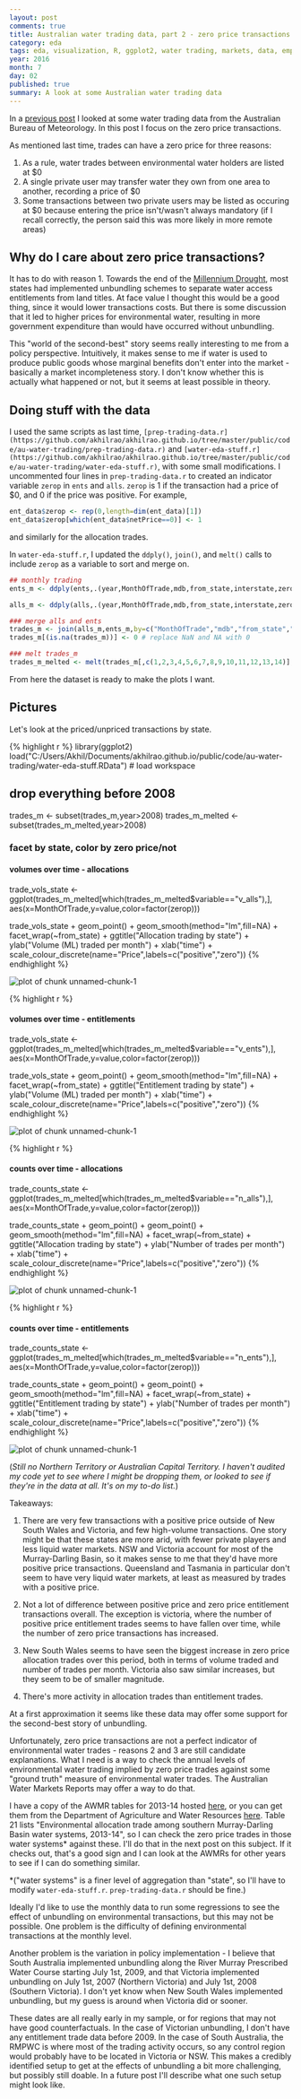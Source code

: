 ```yaml
---
layout: post
comments: true
title: Australian water trading data, part 2 - zero price transactions
category: eda
tags: eda, visualization, R, ggplot2, water trading, markets, data, empirics
year: 2016
month: 7
day: 02
published: true
summary: A look at some Australian water trading data
---
```


In a [previous post](https://akhilrao.github.io/eda/2016/06/29/au-water-trading-1-look-at-data/) I looked at some water trading data from the Australian Bureau of Meteorology. In this post I focus on the zero price transactions.

As mentioned last time, trades can have a zero price for three reasons:

1. As a rule, water trades between environmental water holders are listed at $0
2. A single private user may transfer water they own from one area to another, recording a price of $0
3. Some transactions between two private users may be listed as occuring at $0 because entering the price isn't/wasn't always mandatory (if I recall correctly, the person said this was more likely in more remote areas)

## Why do I care about zero price transactions? 

It has to do with reason 1. Towards the end of the [Millennium Drought](https://en.wikipedia.org/wiki/2000s_Australian_drought), most states had implemented unbundling schemes to separate water access entitlements from land titles. At face value I thought this would be a good thing, since it would lower transactions costs. But there is some discussion that it led to higher prices for environmental water, resulting in more government expenditure than would have occurred without unbundling. 

This "world of the second-best" story seems really interesting to me from a policy perspective. Intuitively, it makes sense to me if water is used to produce public goods whose marginal benefits don't enter into the market - basically a market incompleteness story. I don't know whether this is actually what happened or not, but it seems at least possible in theory.

## Doing stuff with the data

I used the same scripts as last time, `[prep-trading-data.r](https://github.com/akhilrao/akhilrao.github.io/tree/master/public/code/au-water-trading/prep-trading-data.r)` and `[water-eda-stuff.r](https://github.com/akhilrao/akhilrao.github.io/tree/master/public/code/au-water-trading/water-eda-stuff.r)`, with some small modifications. I uncommented four lines in `prep-trading-data.r` to created an indicator variable `zerop` in `ents` and `alls`. `zerop` is 1 if the transaction had a price of $0, and 0 if the price was positive. For example,

```r
ent_data$zerop <- rep(0,length=dim(ent_data)[1])
ent_data$zerop[which(ent_data$netPrice==0)] <- 1
```

and similarly for the allocation trades.

In `water-eda-stuff.r`, I updated the `ddply()`, `join()`, and `melt()` calls to include `zerop` as a variable to sort and merge on.

```r
## monthly trading
ents_m <- ddply(ents,.(year,MonthOfTrade,mdb,from_state,interstate,zerop),summarize,v_ents=sum(quantityTraded),price_ents=mean(PricePerML[PricePerML!=0]),n_ents=length(quantityTraded),np_ents=length(PricePerML[PricePerML!=0]))

alls_m <- ddply(alls,.(year,MonthOfTrade,mdb,from_state,interstate,zerop),summarize,v_alls=sum(quantityTraded),price_alls=mean(PricePerML[PricePerML!=0]),n_alls=length(quantityTraded),np_alls=length(PricePerML[PricePerML!=0]))

### merge alls and ents
trades_m <- join(alls_m,ents_m,by=c("MonthOfTrade","mdb","from_state","interstate","zerop"),type="full",match="first")
trades_m[(is.na(trades_m))] <- 0 # replace NaN and NA with 0

### melt trades_m
trades_m_melted <- melt(trades_m[,c(1,2,3,4,5,6,7,8,9,10,11,12,13,14)],id=c("year","MonthOfTrade","mdb","from_state","interstate","zerop")) # useful for plots later
```

From here the dataset is ready to make the plots I want. 

## Pictures

Let's look at the priced/unpriced transactions by state.


{% highlight r %}
library(ggplot2)
load("C:/Users/Akhil/Documents/akhilrao.github.io/public/code/au-water-trading/water-eda-stuff.RData") # load workspace

## drop everything before 2008
trades_m <- subset(trades_m,year>2008)
trades_m_melted <- subset(trades_m_melted,year>2008)

### facet by state, color by zero price/not
#### volumes over time - allocations
trade_vols_state <- ggplot(trades_m_melted[which(trades_m_melted$variable=="v_alls"),], aes(x=MonthOfTrade,y=value,color=factor(zerop)))

trade_vols_state + geom_point() + geom_smooth(method="lm",fill=NA) + facet_wrap(~from_state) + ggtitle("Allocation trading by state") + ylab("Volume (ML) traded per month") + xlab("time") + scale_colour_discrete(name="Price",labels=c("positive","zero"))
{% endhighlight %}

![plot of chunk unnamed-chunk-1](/public/images/eda-water-2/unnamed-chunk-1-1.svg)

{% highlight r %}
#### volumes over time - entitlements
trade_vols_state <- ggplot(trades_m_melted[which(trades_m_melted$variable=="v_ents"),], aes(x=MonthOfTrade,y=value,color=factor(zerop)))

trade_vols_state + geom_point() + geom_smooth(method="lm",fill=NA) + facet_wrap(~from_state) + ggtitle("Entitlement trading by state") + ylab("Volume (ML) traded per month") + xlab("time") + scale_colour_discrete(name="Price",labels=c("positive","zero"))
{% endhighlight %}

![plot of chunk unnamed-chunk-1](/public/images/eda-water-2/unnamed-chunk-1-2.svg)

{% highlight r %}
#### counts over time - allocations
trade_counts_state <- ggplot(trades_m_melted[which(trades_m_melted$variable=="n_alls"),], aes(x=MonthOfTrade,y=value,color=factor(zerop)))

trade_counts_state + geom_point() + geom_point() + geom_smooth(method="lm",fill=NA) + facet_wrap(~from_state) + ggtitle("Allocation trading by state") + ylab("Number of trades per month") + xlab("time") + scale_colour_discrete(name="Price",labels=c("positive","zero"))
{% endhighlight %}

![plot of chunk unnamed-chunk-1](/public/images/eda-water-2/unnamed-chunk-1-3.svg)

{% highlight r %}
#### counts over time - entitlements
trade_counts_state <- ggplot(trades_m_melted[which(trades_m_melted$variable=="n_ents"),], aes(x=MonthOfTrade,y=value,color=factor(zerop)))

trade_counts_state + geom_point() + geom_point() + geom_smooth(method="lm",fill=NA) + facet_wrap(~from_state) + ggtitle("Entitlement trading by state") + ylab("Number of trades per month") + xlab("time") + scale_colour_discrete(name="Price",labels=c("positive","zero"))
{% endhighlight %}

![plot of chunk unnamed-chunk-1](/public/images/eda-water-2/unnamed-chunk-1-4.svg)

(*Still no Northern Territory or Australian Capital Territory. I haven't audited my code yet to see where I might be dropping them, or looked to see if they're in the data at all. It's on my to-do list.*)

Takeaways:

1. There are very few transactions with a positive price outside of New South Wales and Victoria, and few high-volume transactions. One story might be that these states are more arid, with fewer private players and less liquid water markets. NSW and Victoria account for most of the Murray-Darling Basin, so it makes sense to me that they'd have more positive price transactions. Queensland and Tasmania in particular don't seem to have very liquid water markets, at least as measured by trades with a positive price.

2. Not a lot of difference between positive price and zero price entitlement transactions overall. The exception is victoria, where the number of positive price entitlement trades seems to have fallen over time, while the number of zero price transactions has increased.

3. New South Wales seems to have seen the biggest increase in zero price allocation trades over this period, both in terms of volume traded and number of trades per month. Victoria also saw similar increases, but they seem to be of smaller magnitude.

4. There's more activity in allocation trades than entitlement trades.

At a first approximation it seems like these data may offer some support for the second-best story of unbundling.

Unfortunately, zero price transactions are not a perfect indicator of environmental water trades - reasons 2 and 3 are still candidate explanations. What I need is a way to check the annual levels of environmental water trading implied by zero price trades against some "ground truth" measure of environmental water trades. The Australian Water Markets Reports may offer a way to do that. 

I have a copy of the AWMR tables for 2013-14 hosted [here](https://github.com/akhilrao/akhilrao.github.io/tree/master/public/code/au-water-trading/awmr2013-14_dataTables_v1.0.0.xlsx), or you can get them from the Department of Agriculture and Water Resources [here](http://www.agriculture.gov.au/abares/publications/display?url=http://143.188.17.20/anrdl/DAFFService/display.php?fid=pb_awmr_d9aawr20151211.xml). Table 21 lists "Environmental allocation trade among southern Murray-Darling Basin water systems, 2013-14", so I can check the zero price trades in those water systems* against these. I'll do that in the next post on this subject. If it checks out, that's a good sign and I can look at the AWMRs for other years to see if I can do something similar.

*("water systems" is a finer level of aggregation than "state", so I'll have to modify `water-eda-stuff.r`. `prep-trading-data.r` should be fine.)

Ideally I'd like to use the monthly data to run some regressions to see the effect of unbundling on environmental transactions, but this may not be possible. One problem is the difficulty of defining environmental transactions at the monthly level. 

Another problem is the variation in policy implementation - I believe that South Australia implemented unbundling along the River Murray Prescribed Water Course starting July 1st, 2009, and that Victoria implemented unbundling on July 1st, 2007 (Northern Victoria) and July 1st, 2008 (Southern Victoria). I don't yet know when New South Wales implemented unbundling, but my guess is around when Victoria did or sooner.

These dates are all really early in my sample, or for regions that may not have good counterfactuals. In the case of Victorian unbundling, I don't have any entitlement trade data before 2009. In the case of South Australia, the RMPWC is where most of the trading activity occurs, so any control region would probably have to be located in Victoria or NSW. This makes a credibly identified setup to get at the effects of unbundling a bit more challenging, but possibly still doable. In a future post I'll describe what one such setup might look like.

